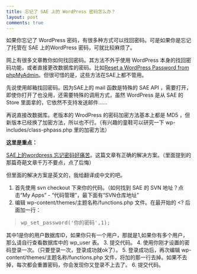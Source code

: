 ```yaml
---
title: 忘记了 SAE 上的 WordPress 密码怎么办？
layout: post
comments: true
---
```


如果你忘记了 WordPress 密码，有很多种方式可以找回密码。可是如果你是忘记了托管在 SAE 上的WordPress 密码，可就比较麻烦了。

网上有很多文章教你如何找回密码。其方法不外乎使用 WordPress 本身的找回密码功能，或者直接更改数据库的密码。比如[Reset a WordPress Password from phpMyAdmin](http://www.devlounge.net/publishing/reset-a-wordpress-password-from-phpmyadmin)。但很可惜的是，这些方法在SAE上都不管用。

先说使用邮箱找回密码。因为SAE上的 mail 函数是特殊的 SAE API ，需要打开，即使你打开了也没用，还需要特殊的调用方式，虽然 WordPress 是从 SAE 的 Store 里面拿的，它依然不支持发送邮件……

再说直接改数据库。老版本的 WrodPress 的密码加密方法基本上都是 MD5 ，但新版本已经换了加密方法，所以也不行。（有兴趣的童鞋可以研究一下 wp-includes/class-phpass.php 里的加密方法）

**这里是重点：**

[SAE上的wordpress 忘记密码好痛苦](http://lvyaojia.sinaapp.com/2012/02/sae%E4%B8%8A%E7%9A%84wordpress-%E5%BF%98%E8%AE%B0%E5%AF%86%E7%A0%81%E5%A5%BD%E7%97%9B%E8%8B%A6/)。这篇文章有正确的解决方案。（里面提到的那篇奇葩文章千万不要点，点了后悔）

但里面的解决方案是英文的，我给翻译成中文的吧。

1. 首先使用 svn checkout 下来你的代码。（如何找到 SAE 的 SVN 地址？点击“My Apps” - “代码管理”，最下面有“SVN仓库地址”
2. 编辑 wp-content/themes/主题名称/functions.php 文件。在最开始的 &lt;? 后面加一行：

  > <pre>wp_set_password('你的密码',1);</pre>

  其中1是你的用户数据库ID，如果你只有一个用户，那就是1,如果你有多个用户，那么请自行查看数据库中的 wp_user 表。
3. 提交代码。
4. 使用你刚才设置的密码登录一次。（只要登录一次，登录成功就ok了）。
5. 登录成功后，再次编辑 wp-content/themes/主题名称/functions.php 文件，将加的那一行去掉。如果不去掉，每次都会重置密码，你会发现你又登录不上去了。
6. 提交代码。

